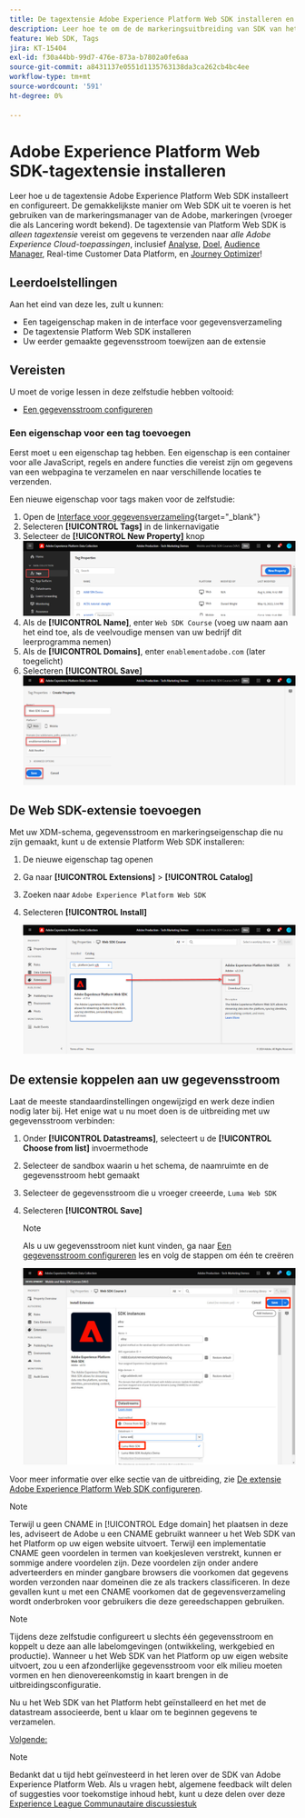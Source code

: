 ```yaml
---
title: De tagextensie Adobe Experience Platform Web SDK installeren en configureren
description: Leer hoe te om de de markeringsuitbreiding van SDK van het Web van het Platform in de interface van de Inzameling van Gegevens te installeren en te vormen. Deze les maakt deel uit van de Zelfstudie Adobe Experience Cloud met Web SDK implementeren.
feature: Web SDK, Tags
jira: KT-15404
exl-id: f30a44bb-99d7-476e-873a-b7802a0fe6aa
source-git-commit: a8431137e0551d1135763138da3ca262cb4bc4ee
workflow-type: tm+mt
source-wordcount: '591'
ht-degree: 0%

---
```


# Adobe Experience Platform Web SDK-tagextensie installeren

Leer hoe u de tagextensie Adobe Experience Platform Web SDK installeert en configureert. De gemakkelijkste manier om Web SDK uit te voeren is het gebruiken van de markeringsmanager van de Adobe, markeringen (vroeger die als Lancering wordt bekend). De tagextensie van Platform Web SDK is _alleen tagextensie_ vereist om gegevens te verzenden naar _alle Adobe Experience Cloud-toepassingen_, inclusief [Analyse](setup-analytics.md), [Doel](setup-target.md), [Audience Manager](setup-audience-manager.md), Real-time Customer Data Platform, en [Journey Optimizer](setup-web-channel.md)!

## Leerdoelstellingen

Aan het eind van deze les, zult u kunnen:

* Een tageigenschap maken in de interface voor gegevensverzameling
* De tagextensie Platform Web SDK installeren
* Uw eerder gemaakte gegevensstroom toewijzen aan de extensie

## Vereisten

U moet de vorige lessen in deze zelfstudie hebben voltooid:

* [Een gegevensstroom configureren](configure-datastream.md)

### Een eigenschap voor een tag toevoegen

Eerst moet u een eigenschap tag hebben. Een eigenschap is een container voor alle JavaScript, regels en andere functies die vereist zijn om gegevens van een webpagina te verzamelen en naar verschillende locaties te verzenden.

Een nieuwe eigenschap voor tags maken voor de zelfstudie:

1. Open de [Interface voor gegevensverzameling](https://launch.adobe.com/){target="_blank"}
1. Selecteren **[!UICONTROL Tags]** in de linkernavigatie
1. Selecteer de **[!UICONTROL New Property]** knop
   ![Een nieuwe eigenschap toevoegen](assets/websdk-property-addNewProperty.png)
1. Als de **[!UICONTROL Name]**, enter `Web SDK Course` (voeg uw naam aan het eind toe, als de veelvoudige mensen van uw bedrijf dit leerprogramma nemen)
1. Als de **[!UICONTROL Domains]**, enter `enablementadobe.com` (later toegelicht)
1. Selecteren **[!UICONTROL Save]**
   ![Eigendomsdetails](assets/websdk-property-propertyDetails.png)

## De Web SDK-extensie toevoegen

Met uw XDM-schema, gegevensstroom en markeringseigenschap die nu zijn gemaakt, kunt u de extensie Platform Web SDK installeren:

1. De nieuwe eigenschap tag openen
1. Ga naar **[!UICONTROL Extensions]** > **[!UICONTROL Catalog]**
1. Zoeken naar `Adobe Experience Platform Web SDK`
1. Selecteren **[!UICONTROL Install]**

   ![Web SDK-extensie installeren](assets/extension-platform-web-sdk.png)


## De extensie koppelen aan uw gegevensstroom

Laat de meeste standaardinstellingen ongewijzigd en werk deze indien nodig later bij. Het enige wat u nu moet doen is de uitbreiding met uw gegevensstroom verbinden:

1. Onder **[!UICONTROL Datastreams]**, selecteert u de **[!UICONTROL Choose from list]** invoermethode
1. Selecteer de sandbox waarin u het schema, de naamruimte en de gegevensstroom hebt gemaakt
1. Selecteer de gegevensstroom die u vroeger creeerde, `Luma Web SDK`
1. Selecteren **[!UICONTROL Save]**

   >[!NOTE]
   >
   > Als u uw gegevensstroom niet kunt vinden, ga naar [Een gegevensstroom configureren](configure-datastream.md) les en volg de stappen om één te creëren

   ![Gegevensstroom selecteren](assets/extension-luma-web-sdk-datastream-extension.png)

Voor meer informatie over elke sectie van de uitbreiding, zie [De extensie Adobe Experience Platform Web SDK configureren](https://experienceleague.adobe.com/en/docs/experience-platform/tags/extensions/client/web-sdk/web-sdk-extension-configuration).

>[!NOTE]
>
>Terwijl u geen CNAME in [!UICONTROL Edge domain] het plaatsen in deze les, adviseert de Adobe u een CNAME gebruikt wanneer u het Web SDK van het Platform op uw eigen website uitvoert. Terwijl een implementatie CNAME geen voordelen in termen van koekjesleven verstrekt, kunnen er sommige andere voordelen zijn. Deze voordelen zijn onder andere adverteerders en minder gangbare browsers die voorkomen dat gegevens worden verzonden naar domeinen die ze als trackers classificeren. In deze gevallen kunt u met een CNAME voorkomen dat de gegevensverzameling wordt onderbroken voor gebruikers die deze gereedschappen gebruiken.

>[!NOTE]
>
>Tijdens deze zelfstudie configureert u slechts één gegevensstroom en koppelt u deze aan alle labelomgevingen (ontwikkeling, werkgebied en productie). Wanneer u het Web SDK van het Platform op uw eigen website uitvoert, zou u een afzonderlijke gegevensstroom voor elk milieu moeten vormen en hen dienovereenkomstig in kaart brengen in de uitbreidingsconfiguratie.

Nu u het Web SDK van het Platform hebt geïnstalleerd en het met de datastream associeerde, bent u klaar om te beginnen gegevens te verzamelen.

[Volgende: ](create-data-elements.md)

>[!NOTE]
>
>Bedankt dat u tijd hebt geïnvesteerd in het leren over de SDK van Adobe Experience Platform Web. Als u vragen hebt, algemene feedback wilt delen of suggesties voor toekomstige inhoud hebt, kunt u deze delen over deze [Experience League Communautaire discussiestuk](https://experienceleaguecommunities.adobe.com/t5/adobe-experience-platform-data/tutorial-discussion-implement-adobe-experience-cloud-with-web/td-p/444996)
